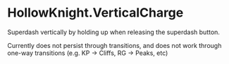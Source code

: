 # HollowKnight.VerticalCharge
Superdash vertically by holding up when releasing the superdash button.

Currently does not persist through transitions, and does not work through one-way transitions (e.g. KP -> Cliffs, RG -> Peaks, etc)
